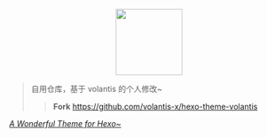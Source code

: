 <p align="center">
  <a href='https://volantis.js.org'><img src='https://cdn.jsdelivr.net/gh/volantis-x/cdn-org/blog/Logo-Cover@3x.png' height='120px'></a>
</p>


> 自用仓库，基于 volantis 的个人修改~
>> **Fork** https://github.com/volantis-x/hexo-theme-volantis

<u>*A Wonderful Theme for Hexo~*</u>
